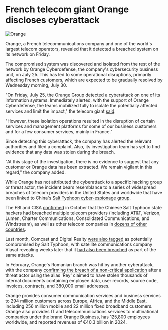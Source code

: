 # French telecom giant Orange discloses cyberattack

![Orange](https://www.bleepstatic.com/content/hl-images/2025/07/29/Orange-headpic.jpg)

Orange, a French telecommunications company and one of the world's largest telecom operators, revealed that it detected a breached system on its network on Friday.

The compromised system was discovered and isolated from the rest of the network by Orange Cyberdefense, the company's cybersecurity business unit, on July 25\. This has led to some operational disruptions, primarily affecting French customers, which are expected to be gradually resolved by Wednesday morning, July 30.

"On Friday, July 25, the Orange Group detected a cyberattack on one of its information systems. Immediately alerted, with the support of Orange Cyberdefense, the teams mobilized fully to isolate the potentially affected services and limit the impact," the telecom giant [said](https://newsroom.orange.com/le-groupe-orange-annonce-avoir-depose-plainte-lundi-28-juillet-pour-atteinte-a-un-de-ses-systemes-dinformation/).

"However, these isolation operations resulted in the disruption of certain services and management platforms for some of our business customers and for a few consumer services, mainly in France."

Since detecting this cyberattack, the company has alerted the relevant authorities and filed a complaint. Also, its investigation team has yet to find evidence that any data was stolen during the breach.

"At this stage of the investigation, there is no evidence to suggest that any customer or Orange data has been extracted. We remain vigilant in this regard," the company added.

While Orange has not attributed the cyberattack to a specific hacking group or threat actor, the incident bears resemblance to a series of widespread breaches of telecom providers in the United States and worldwide that have been linked to China's [Salt Typhoon cyber-espionage group](https://www.bleepingcomputer.com/tag/salt-typhoon/).

The FBI and CISA [confirmed](https://www.bleepingcomputer.com/news/security/us-says-chinese-hackers-breached-multiple-telecom-providers/) in October that the Chinese Salt Typhoon state hackers had breached multiple telecom providers (including AT&T, Verizon, Lumen, Charter Communications, Consolidated Communications, and Windstream), as well as other telecom companies in [dozens of other countries](https://www.bleepingcomputer.com/news/security/white-house-salt-typhoon-hacked-telcos-in-dozens-of-countries/).

Last month, Comcast and Digital Realty [were also tagged](https://www.nextgov.com/cybersecurity/2025/06/us-agencies-assessed-chinese-telecom-hackers-likely-hit-data-center-and-residential-internet-providers/405920/) as potentially compromised by Salt Typhoon, with satellite communications company Viasat revealing weeks later that it [had also been breached](https://www.bleepingcomputer.com/news/security/telecom-giant-viasat-breached-by-chinas-salt-typhoon-hackers/) as part of the same attacks.

In February, Orange's Romanian branch was hit by another cyberattack, with the company [confirming the breach of a non-critical application](https://www.bleepingcomputer.com/news/security/orange-group-confirms-breach-after-hacker-leaks-company-documents/) after a threat actor using the alias 'Rey' claimed to have stolen thousands of internal documents containing employee data, user records, source code, invoices, contracts, and 380,000 email addresses.

Orange provides consumer communication services and business services to 294 million customers across Europe, Africa, and the Middle East, including 256 million mobile and 22 million fixed broadband customers. Orange also provides IT and telecommunications services to multinational companies under the brand Orange Business, has 125,800 employees worldwide, and reported revenues of €40.3 billion in 2024.